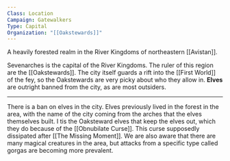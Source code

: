 ```yaml
---
Class: Location
Campaign: Gatewalkers
Type: Capital
Organization: "[[Oakstewards]]"
---
```

A heavily forested realm in the River Kingdoms of northeastern [[Avistan]].

Sevenarches is the capital of the River Kingdoms. The ruler of this region are the [[Oakstewards]]. The city itself guards a rift into the [[First World]] of the fey, so the Oakstewards are very picky about who they allow in. **Elves** are outright banned from the city, as are most outsiders.

---

There is a ban on elves in the city. Elves previously lived in the forest in the area, with the name of the city coming from the arches that the elves themselves built. I tis the Oaksteward elves that keep the elves out, which they do because of the [[Obnubilate Curse]]. This curse supposedly dissipated after [[The Missing Moment]]. We are also aware that there are many magical creatures in the area, but attacks from a specific type called gorgas are becoming more prevalent.